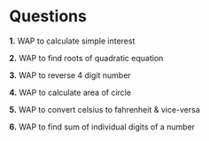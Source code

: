 # Questions
<p><b>1.</b> WAP to calculate simple interest</p>
<p><b>2.</b> WAP to find roots of quadratic equation</p>
<p><b>3.</b> WAP to reverse 4 digit number</p>
<p><b>4.</b> WAP to calculate area of circle</p>
<p><b>5.</b> WAP to convert celsius to fahrenheit & vice-versa</p>
<p><b>6.</b> WAP to find sum of individual digits of a number</p>